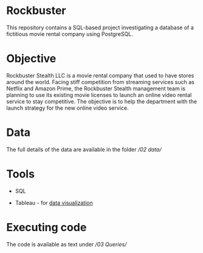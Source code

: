 # Rockbuster

This repository contains a SQL-based project investigating a database of a fictitious movie rental company using PostgreSQL. 

#  Objective 

Rockbuster Stealth LLC is a movie rental company that used to have stores around the world. Facing stiff competition from streaming services such as Netflix and Amazon Prime, the Rockbuster Stealth management team is planning to use its existing movie licenses to launch an online video rental service to stay competitive. The objective is to help the department with the launch strategy for the new online video service.

#  Data 

The full details of the data are available in the folder _/02 data/_

# Tools

- SQL
* Tableau - for [data visualization](https://public.tableau.com/app/profile/carlos.baena/viz/Task10_PresentationResults/Results?publish=yes)

# Executing code

The code is available as text under _/03 Queries/_
